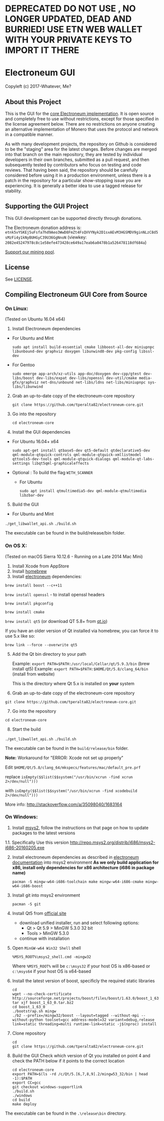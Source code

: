 
# DEPRECATED DO NOT USE , NO LONGER UPDATED, DEAD AND BURRIED! USE ETN WEB WALLET WITH YOUR PRIVATE KEYS TO IMPORT IT THERE

# Electroneum GUI

Copyleft (c) 2017-Whatever, Me?


## About this Project

This is the GUI for the [core Electroneum implementation](https://github.com/electroneum/electroneum). It is open source and completely free to use without restrictions, except for those specified in the license agreement below. There are no restrictions on anyone creating an alternative implementation of Monero that uses the protocol and network in a compatible manner.

As with many development projects, the repository on Github is considered to be the "staging" area for the latest changes. Before changes are merged into that branch on the main repository, they are tested by individual developers in their own branches, submitted as a pull request, and then subsequently tested by contributors who focus on testing and code reviews. That having been said, the repository should be carefully considered before using it in a production environment, unless there is a patch in the repository for a particular show-stopping issue you are experiencing. It is generally a better idea to use a tagged release for stability.

## Supporting the GUI Project

This GUI development can be supported directly through donations.



The Electroneum donation address is: `etnk5vYSKEj5uFsfa7hd9Aeo3WwD8FmZt4FsQVVYNyk2D1sxAEvM3HGSMDV9ginNLzC8d5sMzFi4y1kNyBUHGyC39U36GgNnoN` (viewkey: `2082e45247978c8c1e58efe473428ce649a17eab6a0478b1a526478118df684a`)

[Support our mining pool](https://etn.multipools.club).

## License

See [LICENSE](LICENSE).


## Compiling Electroneum GUI Core from Source

### On Linux:

(Tested on Ubuntu 16.04 x64)

1. Install Electroneum dependencies

  - For Ubuntu and Mint

	`sudo apt install build-essential cmake libboost-all-dev miniupnpc libunbound-dev graphviz doxygen libunwind8-dev pkg-config libssl-dev`

  - For Gentoo

	`sudo emerge app-arch/xz-utils app-doc/doxygen dev-cpp/gtest dev-libs/boost dev-libs/expat dev-libs/openssl dev-util/cmake media-gfx/graphviz net-dns/unbound net-libs/ldns net-libs/miniupnpc sys-libs/libunwind`

2. Grab an up-to-date copy of the electroneum-core repository

	`git clone https://github.com/tperalta82/electroneum-core.git`

3. Go into the repository

	`cd electroneum-core`

4. Install the GUI dependencies

  - For Ubuntu 16.04+ x64

    `sudo apt-get install qtbase5-dev qt5-default qtdeclarative5-dev qml-module-qtquick-controls qml-module-qtquick-xmllistmodel qttools5-dev-tools qml-module-qtquick-dialogs qml-module-qt-labs-settings libqt5qml-graphicaleffects`

  - Optional : To build the flag `WITH_SCANNER`

    - For Ubuntu

      `sudo apt install qtmultimedia5-dev qml-module-qtmultimedia libzbar-dev`

5. Build the GUI

  - For Ubuntu and Mint
  
  `./get_libwallet_api.sh`
	`./build.sh`


The executable can be found in the build/release/bin folder.

### On OS X:

(Tested on macOS Sierra 10.12.6 - Running on a Late 2014 Mac Mini)

1. Install Xcode from AppStore
2. Install [homebrew](http://brew.sh/)
3. Install [electroneum](https://github.com/electroneum/electroneum) dependencies:

  `brew install boost --c++11`

  `brew install openssl` - to install openssl headers

  `brew install pkgconfig`

  `brew install cmake`

  `brew install qt5`  (or download QT 5.8+ from [qt.io](https://www.qt.io/download-open-source/))

  If you have an older version of Qt installed via homebrew, you can force it to use 5.x like so:
  
  `brew link --force --overwrite qt5`

5. Add the Qt bin directory to your path

    Example: `export PATH=$PATH:/usr/local/Cellar/qt/5.9.3/bin` (brew install qt5)
    Example: `export PATH=$PATH:$HOME/Qt/5.8/clang_64/bin` (install from website)

    This is the directory where Qt 5.x is installed on **your** system

6. Grab an up-to-date copy of the electroneum-core repository

  `git clone https://github.com/tperalta82/electroneum-core.git`

7. Go into the repository

  `cd electroneum-core`

8. Start the build

  `./get_libwallet_api.sh`
  `./build.sh`

The executable can be found in the `build/release/bin` folder.

**Note:** Workaround for "ERROR: Xcode not set up properly"

Edit `$HOME/Qt/5.8/clang_64/mkspecs/features/mac/default_pre.prf`

replace
`isEmpty($$list($$system("/usr/bin/xcrun -find xcrun 2>/dev/null")))`

with
`isEmpty($$list($$system("/usr/bin/xcrun -find xcodebuild 2>/dev/null")))`

More info: http://stackoverflow.com/a/35098040/1683164


### On Windows:

1. Install [msys2](http://msys2.github.io/), follow the instructions on that page on how to update packages to the latest versions

1.1. Specifically Use this version http://repo.msys2.org/distrib/i686/msys2-i686-20160205.exe

2. Install electroneum dependencies as described in [electroneum documentation](https://github.com/electroneum/electroneum) into msys2 environment
   **As we only build application for x86, install only dependencies for x86 architecture (i686 in package name)**
   ```
   pacman -S mingw-w64-i686-toolchain make mingw-w64-i686-cmake mingw-w64-i686-boost

   ```

3. Install git into msys2 environment

    ```
    pacman -S git
    ```

4. Install Qt5 from [official site](https://www.qt.io/download-open-source/)
   - download unified installer, run and select following options:
       - Qt > Qt 5.9 > MinGW 5.3.0 32 bit
       - Tools > MinGW 5.3.0
   - continue with installation

5. Open ```MinGW-w64 Win32 Shell``` shell 

   ```%MSYS_ROOT%\msys2_shell.cmd -mingw32```

   Where ```%MSYS_ROOT%``` will be ```c:\msys32``` if your host OS is x86-based or ```c:\msys64``` if your host OS
   is x64-based

6. Install the latest version of boost, specificly the required static libraries
    ```
    cd
    wget --no-check-certificate http://sourceforge.net/projects/boost/files/boost/1.63.0/boost_1_63_0.tar.bz2
    tar xjf boost_1_63_0.tar.bz2
    cd boost_1_63_0
    ./bootstrap.sh mingw
    ./b2 --prefix=/mingw32/boost --layout=tagged --without-mpi --without-python toolset=gcc address-model=32 variant=debug,release link=static threading=multi runtime-link=static -j$(nproc) install
    ```

7. Clone repository
    ```
    cd
    git clone https://github.com/tperalta82/electroneum-core.git
    ```

8. Build the GUI
  Check which version of Qt you installed on point 4 and check the PATH below if it points to the correct location
    ```
    cd electroneum-core
    export PATH=$(ls -rd /c/Qt/5.[6,7,8,9].2/mingw53_32/bin | head -1):$PATH
    export CC=gcc
    git checkout windows-supportlink
    ./build.sh
    ./windows
    cd build
    make deploy
    ```

The executable can be found in the ```.\release\bin``` directory.
